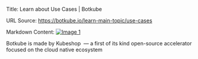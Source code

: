 Title: Learn about Use Cases | Botkube

URL Source: https://botkube.io/learn-main-topic/use-cases

Markdown Content:
[![Image 1](https://assets-global.website-files.com/633705de6adaa38599d8e258/6338148fa3f8a509639804fa_botkube-logo.svg)](#)

Botkube is made by Kubeshop  — a first of its kind open-source accelerator focused on the cloud native ecosystem
